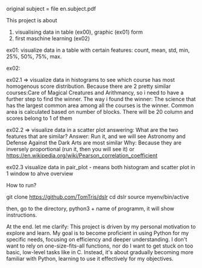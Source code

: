 original subject = file en.subject.pdf

This project is about

1. visualising data in table (ex00), graphic (ex01) form
2. first maschine learning (ex02)

ex01: visualize data in a table with certain features: count, mean, std, min, 25%, 50%, 75%, max.

ex02:

ex02.1 => visualize data in histograms to see which course has most homogenous score distribution.
Because there are 2 pretty similar courses:Care of Magical Creatures and Arithmancy, so i need to have a further step to find the winner.
The way i found the winner: The science that has the largest common area among all the courses is the winner. Common area is calculated based on number of blocks. There will be 20 column and scores belong to 1 of them

ex02.2 =>  visualize data in a scatter plot answering: What are the two features that are similar?
Answer: Run it, and we will see Astronomy and Defense Against the Dark Arts are most similar
Why: Because they are inversely proportional (run it, then you will see it)
or 
https://en.wikipedia.org/wiki/Pearson_correlation_coefficient

ex02.3  visualize data in pair_plot - means both histogram and scatter plot in 1 window to ahve overview


How to run?

git clone https://github.com/TomTris/dslr
cd dslr
source myenv/bin/active

then, go to the directory, python3 + name of programm, it will show instructions.

At the end. let me clarify:
This project is driven by my personal motivation to explore and learn.
My goal is to become proficient in using Python for my specific needs, focusing on efficiency and deeper understanding. I don't want to rely on one-size-fits-all functions, nor do I want to get stuck on too basic, low-level tasks like in C. Instead, it's about gradually becoming more familiar with Python, learning to use it effectively for my objectives. 